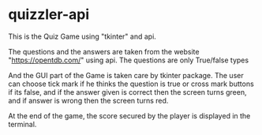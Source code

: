 # quizzler-api

This is the Quiz Game using "tkinter" and api.

The questions and the answers are taken from the website "https://opentdb.com/" using api. The questions are only True/false types

And the GUI part of the Game is taken care by tkinter package.
The user can choose tick mark if he thinks the question is true or cross mark buttons if its false, and if the answer given is correct then the screen turns green, and if answer is wrong then the screen turns red.

At the end of the game, the score secured by the player is displayed in the terminal.
